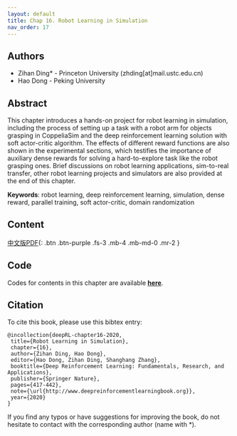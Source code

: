 ```yaml
---
layout: default
title: Chap 16. Robot Learning in Simulation
nav_order: 17
---
```


## Authors

- Zihan Ding* - Princeton University (zhding[at]mail.ustc.edu.cn)
- Hao Dong - Peking University 

## Abstract

This chapter introduces a hands-on project for robot learning in simulation, including the process of setting up a task with a robot arm for objects grasping in CoppeliaSim and the deep reinforcement learning solution with soft actor-critic algorithm. The effects of different reward functions are also shown in the experimental sections, which testifies the importance of auxiliary dense rewards for solving a hard-to-explore task like the robot grasping ones. 
Brief discussions on robot learning applications, sim-to-real transfer, other robot learning projects and simulators are also provided at the end of this chapter. 

**Keywords**: robot learning, deep reinforcement learning, simulation, dense reward, parallel training, soft actor-critic, domain randomization

## Content
[中文版PDF](/assets/pdfs/ch16.pdf){: .btn .btn-purple  .fs-3 .mb-4 .mb-md-0 .mr-2 }

## Code 

Codes for contents in this chapter are available [**here**](https://github.com/deep-reinforcement-learning-book/Chapter16-Robot-Learning-in-Simulation).

## Citation

To cite this book, please use this bibtex entry:

```
@incollection{deepRL-chapter16-2020,
 title={Robot Learning in Simulation},
 chapter={16},
 author={Zihan Ding, Hao Dong},
 editor={Hao Dong, Zihan Ding, Shanghang Zhang},
 booktitle={Deep Reinforcement Learning: Fundamentals, Research, and Applications},
 publisher={Springer Nature},
 pages={417-442},
 note={\url{http://www.deepreinforcementlearningbook.org}},
 year={2020}
}
```



If you find any typos or have suggestions for improving the book, do not hesitate to contact with the corresponding author (name with *).